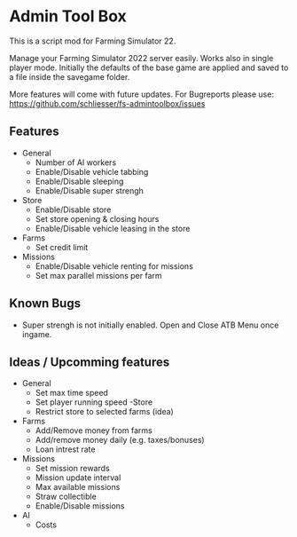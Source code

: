 # Admin Tool Box

This is a script mod for Farming Simulator 22.

Manage your Farming Simulator 2022 server easily. Works also in single player mode.
Initially the defaults of the base game are applied and saved to a file inside the savegame folder.

More features will come with future updates.
For Bugreports please use: https://github.com/schliesser/fs-admintoolbox/issues

## Features

- General
    - Number of AI workers
    - Enable/Disable vehicle tabbing
    - Enable/Disable sleeping
    - Enable/Disable super strengh
- Store
    - Enable/Disable store
    - Set store opening & closing hours
    - Enable/Disable vehicle leasing in the store
- Farms
    - Set credit limit
- Missions
    - Enable/Disable vehicle renting for missions
    - Set max parallel missions per farm

## Known Bugs
- Super strengh is not initially enabled. Open and Close ATB Menu once ingame.

## Ideas / Upcomming features
- General
    - Set max time speed
    - Set player running speed
-Store
    - Restrict store to selected farms (idea)
- Farms
    - Add/Remove money from farms
    - Add/remove money daily (e.g. taxes/bonuses)
    - Loan intrest rate
- Missions
    - Set mission rewards
    - Mission update interval
    - Max available missions
    - Straw collectible
    - Enable/Disable missions
- AI
    - Costs
